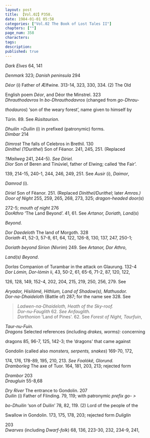 ```yaml
---
layout: post
title: 【Vol.02】P358.
date: 1984-01-01 05:58
categories: ["Vol.02 The Book of Lost Tales II"]
chapters: [""]
page_num: 358
characters: 
tags: 
description: 
published: true
---
```


<p style="text-indent: 0;">
<I>Dark Elves</I>    64, 141
</p>

<I>Denmark</I>    323; <I>Danish peninsula</I> 294

<I>Déor</I>   (i) Father of Ælfwine. 313-14, 323, 330, 334. (2) The Old

English poem <I>Déor</I>, and Déor the Minstrel. 323<BR><I>Dhrauthodavros</I>     In   <I>bo-Dhrauthodavros</I>   (changed   from <I>go-Dhrau-</I>

<I>thodauros</I>) ‘son of the weary forest’,  name given to himself by

Túrin. 89. See <I>Rúsitaurion</I>.

<I>Dhuilin     =Duilin</I> (i) in prefixed (patronymic) forms.<BR><I>Dimbar</I>    214

<I>Dimrost</I>    The falls of Celebros in Brethil. 130<BR><I>Dinithel   (?Durithel</I>)     Son   of   Fëanor.  241,  245,  251.  (Replaced

<I>?Mailweg</I> 241<I></I>, 244-5). <I>See Díriel.<BR>Dior</I>    Son of Beren and Tinúviel, father of Elwing; called ‘the Fair’.

139, 214-15, 240-1, 244, 246, 249, 251. See <I>Ausir</I> (i), <I>Daimor</I>,

<I>Damrod</I> (i).

<I>Díriel</I>   Son of Fëanor. 251. (Replaced <I>Dinithel/Durithel</I>; later <I>Amras.)<BR>Door of Night</I>    255, 259, 265, 268, 273, 325; <I>dragon-headed door(s</I>)

272-5; <I>mouth of night</I> 276<BR><I>DorAthro</I>    ‘The Land Beyond’. 41, 61. See <I>Artanor, Doriath, Land(s</I>)

<I>Beyond</I>.

<I>Dor Daedeloth</I>     The land of Morgoth. 328<BR><I>Doriath</I>    41, 52-3, 57-8, 61, 64, 122, 126-8, 130, 137, 247, 250-1;

<I>Doriath beyond Sirion  (Nivrim</I>)   249. See <I>Artanor, Dor Athro</I>,

<I>Land(s) Beyond</I>.

<I>Dorlas</I>     Companion of Turambar in the attack on Glaurung. 132-4<BR><I>Dor Lómin, Dor-lómin</I>   ii, 43, 50-2, 61, 65-6, 71-2, 87, 120, 122,

126, 128, 149, 152-4, 202, 204, 215, 219, 250, 256, 279. See

<I>Aryador, Hisilómë, Hithlum, Land of Shadow(s), Mathusdor.<BR>Dor-na-Dhaideloth</I>     (Battle   of)   287; for   the   name   see   328. See

>  <I>Ladwen-na-Dhaideloth, Heath of the Sky-roof.<BR>Dor-nu-Fauglith</I>     62. <I>See Anfauglith.<BR>Dorthonion</I>     ‘Land   of   Pines'.   62. See  <I>Forest   of Night,   Taurfuin</I>,

<I>Taur-nu-Fuin.<BR>Dragons</I>     Selected references (including <I>drakes, worms):</I> concerning

dragons 85, 96-7, 125, 142-3; the ‘dragons' that came against

Gondolin (called also <I>monsters, serpents, snakes</I>)  169-70, 172,

174, 176, 178-89, 195, 210, 213. <I>See Foalókë, Glorund.<BR>Dramborleg</I>    The axe of Tuor.   164, 181, 203, 213; rejected  form

<I>Drambor</I> 203<BR><I>Draugluin</I>     55-8,68

<I>Dry River</I>    The entrance to Gondolin. 207<BR><I>Duilin</I>     (i) Father of Flinding. 79, 119; with patronymic <I>prefix go- ></I>

<I>bo-Dhuilin</I> ‘son of Duilin’ 78, 82, 119. (2) Lord of the people of the

Swallow in Gondolin. 173, 175, 178, 203; rejected form <I>Duliglin</I>

203<BR><I>Dwarves</I>    (including <I>Dwarf-folk</I>) 68, 136, 223-30, 232, 234-9, 241,

